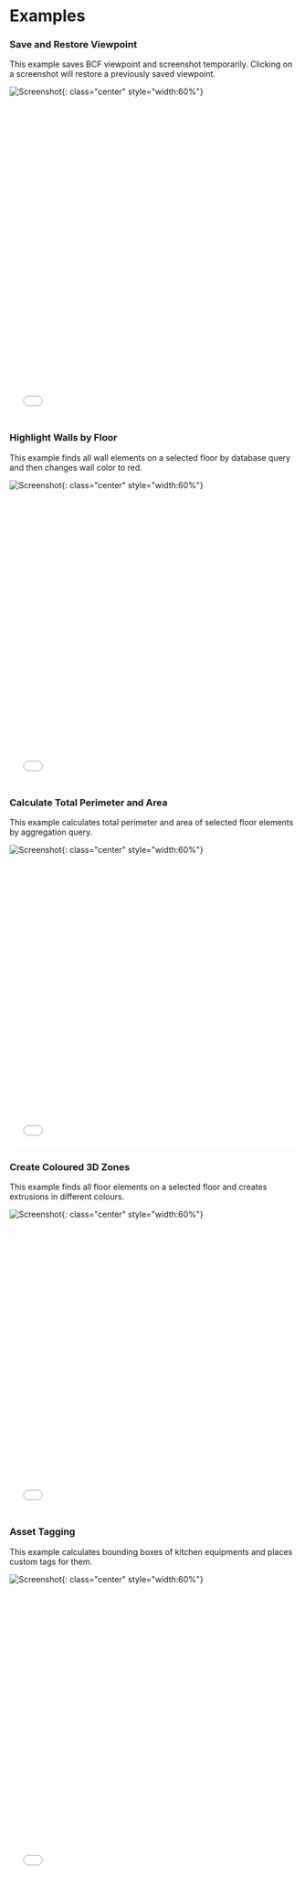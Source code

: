 # Examples

### Save and Restore Viewpoint
This example saves BCF viewpoint and screenshot temporarily. Clicking on a screenshot will restore a previously saved viewpoint.

![Screenshot](../images/example1.png){: class="center" style="width:60%"}

<iframe width="100%" height="550" src="//jsfiddle.net/8r2gk37s/embedded/" allowfullscreen="allowfullscreen" allowpaymentrequest frameborder="0"></iframe>

### Highlight Walls by Floor
This example finds all wall elements on a selected floor by database query and then changes wall color to red.

![Screenshot](../images/example2.png){: class="center" style="width:60%"}

<iframe width="100%" height="500" src="//jsfiddle.net/jgydoLx7/embedded/" allowfullscreen="allowfullscreen" allowpaymentrequest frameborder="0"></iframe>

### Calculate Total Perimeter and Area
This example calculates total perimeter and area of selected floor elements by aggregation query.

![Screenshot](../images/example3.gif){: class="center" style="width:60%"}

<iframe width="100%" height="500" src="//jsfiddle.net/Lqzvf2sh/embedded/" allowfullscreen="allowfullscreen" allowpaymentrequest frameborder="0"></iframe>

### Create Coloured 3D Zones
This example finds all floor elements on a selected floor and creates extrusions in different colours.

![Screenshot](../images/example4.png){: class="center" style="width:60%"}

<iframe width="100%" height="500" src="//jsfiddle.net/pfkgz431/embedded/" allowfullscreen="allowfullscreen" allowpaymentrequest frameborder="0"></iframe>

### Asset Tagging
This example calculates bounding boxes of kitchen equipments and places custom tags for them.

![Screenshot](../images/example5.gif){: class="center" style="width:60%"}

<iframe width="100%" height="500" src="//jsfiddle.net/vydpe5sw/embedded/" allowfullscreen="allowfullscreen" allowpaymentrequest frameborder="0"></iframe>